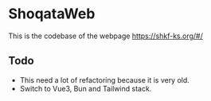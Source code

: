 # ShoqataWeb
This is the codebase of the webpage https://shkf-ks.org/#/

## Todo
- This need a lot of refactoring because it is very old.
- Switch to Vue3, Bun and Tailwind stack.
